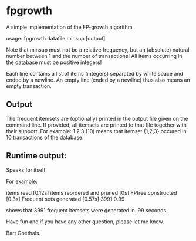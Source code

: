 # fpgrowth
A simple implementation of the FP-growth algorithm

usage: fpgrowth datafile minsup [output]

Note that minsup must not be a relative frequency, but an (absolute) natural number between 1 and the number of transactions!
All items occurring in the database must be positive integers!

Each line contains a list of items (integers) separated by white space and ended by a newline.
An empty line (ended by a newline) thus also means an empty transaction.

Output
------

The frequent itemsets are (optionally) printed in the output file
given on the command line. 
If provided, all itemsets are printed to that file together with their support.
For example:
1 2 3 (10)
means that itemset {1,2,3} occured in 10 transactions of the database.


Runtime output: 
---------------

Speaks for itself

For example: 

items read [0.12s]
items reordered and pruned [0s]
FPtree constructed [0.3s]
Frequent sets generated [0.57s]
3991    0.99

shows that 3991 frequent itemsets were generated in .99 seconds

Have fun and if you have any other question, please let me know.

Bart Goethals.

